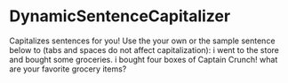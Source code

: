 # DynamicSentenceCapitalizer
Capitalizes sentences for you!
Use the your own or the sample sentence below to (tabs and spaces do not affect capitalization): 
i went to the store and bought some groceries.         i bought four boxes of Captain Crunch!    what are your favorite grocery items?
